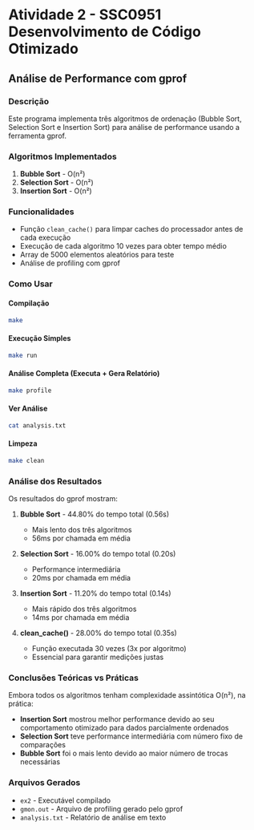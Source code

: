 # Atividade 2 - SSC0951 Desenvolvimento de Código Otimizado
## Análise de Performance com gprof

### Descrição
Este programa implementa três algoritmos de ordenação (Bubble Sort, Selection Sort e Insertion Sort) para análise de performance usando a ferramenta gprof.

### Algoritmos Implementados
1. **Bubble Sort** - O(n²)
2. **Selection Sort** - O(n²) 
3. **Insertion Sort** - O(n²)

### Funcionalidades
- Função `clean_cache()` para limpar caches do processador antes de cada execução
- Execução de cada algoritmo 10 vezes para obter tempo médio
- Array de 5000 elementos aleatórios para teste
- Análise de profiling com gprof

### Como Usar

#### Compilação
```bash
make
```

#### Execução Simples
```bash
make run
```

#### Análise Completa (Executa + Gera Relatório)
```bash
make profile
```

#### Ver Análise
```bash
cat analysis.txt
```

#### Limpeza
```bash
make clean
```

### Análise dos Resultados

Os resultados do gprof mostram:

1. **Bubble Sort** - 44.80% do tempo total (0.56s)
   - Mais lento dos três algoritmos
   - 56ms por chamada em média

2. **Selection Sort** - 16.00% do tempo total (0.20s)
   - Performance intermediária
   - 20ms por chamada em média

3. **Insertion Sort** - 11.20% do tempo total (0.14s)
   - Mais rápido dos três algoritmos
   - 14ms por chamada em média

4. **clean_cache()** - 28.00% do tempo total (0.35s)
   - Função executada 30 vezes (3x por algoritmo)
   - Essencial para garantir medições justas

### Conclusões Teóricas vs Práticas

Embora todos os algoritmos tenham complexidade assintótica O(n²), na prática:

- **Insertion Sort** mostrou melhor performance devido ao seu comportamento otimizado para dados parcialmente ordenados
- **Selection Sort** teve performance intermediária com número fixo de comparações
- **Bubble Sort** foi o mais lento devido ao maior número de trocas necessárias

### Arquivos Gerados
- `ex2` - Executável compilado
- `gmon.out` - Arquivo de profiling gerado pelo gprof
- `analysis.txt` - Relatório de análise em texto